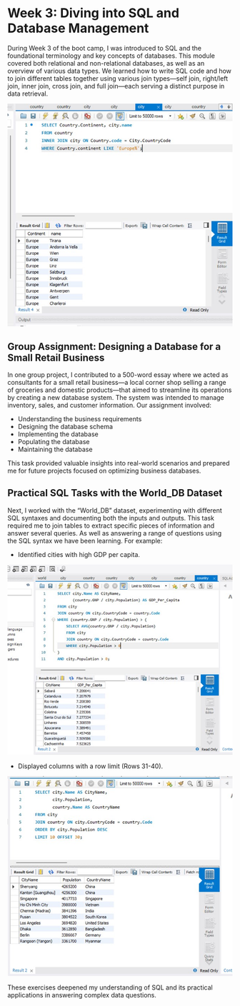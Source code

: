 # Week 3: Diving into SQL and Database Management

During Week 3 of the boot camp, I was introduced to SQL and the foundational terminology and key concepts of databases. This module covered both relational and non-relational databases, as well as an overview of various data types. We learned how to write SQL code and how to join different tables together using various join types—self join, right/left join, inner join, cross join, and full join—each serving a distinct purpose in data retrieval.

![Visual 1](Syntax_1.jpg)

## Group Assignment: Designing a Database for a Small Retail Business

In one group project, I contributed to a 500-word essay where we acted as consultants for a small retail business—a local corner shop selling a range of groceries and domestic products—that aimed to streamline its operations by creating a new database system. The system was intended to manage inventory, sales, and customer information. Our assignment involved:

*   Understanding the business requirements
*   Designing the database schema
*   Implementing the database
*   Populating the database
*   Maintaining the database

This task provided valuable insights into real-world scenarios and prepared me for future projects focused on optimizing business databases.

## Practical SQL Tasks with the World_DB Dataset

Next, I worked with the “World_DB” dataset, experimenting with different SQL syntaxes and documenting both the inputs and outputs. This task required me to join tables to extract specific pieces of information and answer several queries. As well as answering a range of questions using the SQL syntax we have been learning. For example:

*   Identified cities with high GDP per capita.

![Visual 1](Syntax_2.jpg)

*   Displayed columns with a row limit (Rows 31-40).

![Visual 2](Syntax_3.jpg)

These exercises deepened my understanding of SQL and its practical applications in answering complex data questions.
